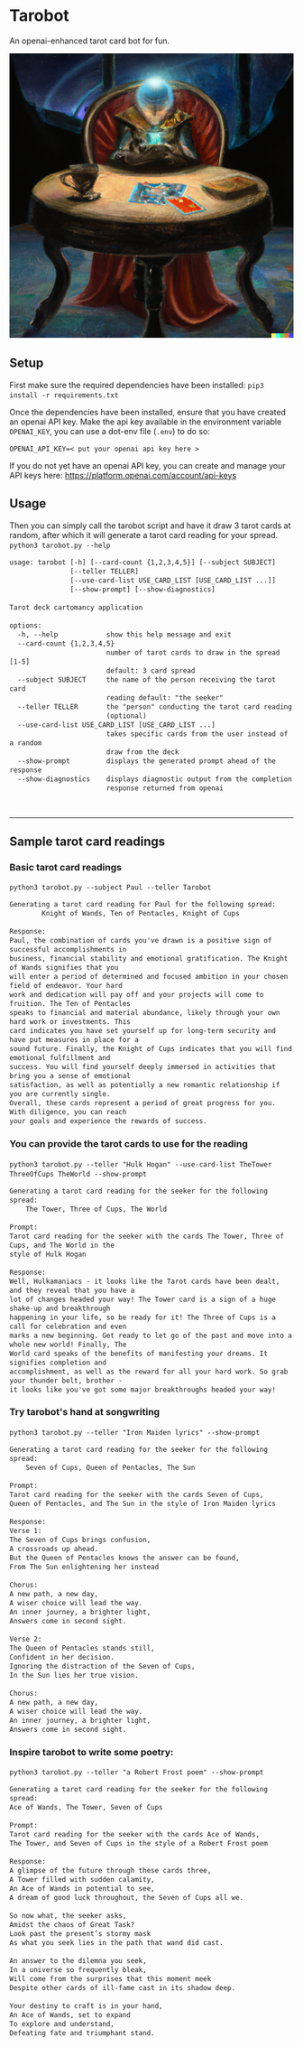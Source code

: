 # Tarobot
An openai-enhanced tarot card bot for fun.

![dall-e oil painting of a fortune-telling robot reading a tarot card spread while sitting at a round table with a glowing crystal ball in a dark room](docs/tarobot%20portrait.png)

## Setup
First make sure the required dependencies have been installed:
`pip3 install -r requirements.txt`

Once the dependencies have been installed, ensure that you have created an openai API key. Make the
api key available in the environment variable `OPENAI_KEY`, you can use a dot-env file (`.env`) to
do so:
```env
OPENAI_API_KEY=< put your openai api key here >
```

If you do not yet have an openai API key, you can create and manage your API keys here:
https://platform.openai.com/account/api-keys


## Usage
Then you can simply call the tarobot script and have it draw 3 tarot cards at random, after which
it will generate a tarot card reading for your spread.
`python3 tarobot.py --help`
```text
usage: tarobot [-h] [--card-count {1,2,3,4,5}] [--subject SUBJECT]
               [--teller TELLER]
               [--use-card-list USE_CARD_LIST [USE_CARD_LIST ...]]
               [--show-prompt] [--show-diagnostics]

Tarot deck cartomancy application

options:
  -h, --help            show this help message and exit
  --card-count {1,2,3,4,5}
                        number of tarot cards to draw in the spread [1-5]
                        default: 3 card spread
  --subject SUBJECT     the name of the person receiving the tarot card
                        reading default: "the seeker"
  --teller TELLER       the "person" conducting the tarot card reading
                        (optional)
  --use-card-list USE_CARD_LIST [USE_CARD_LIST ...]
                        takes specific cards from the user instead of a random
                        draw from the deck
  --show-prompt         displays the generated prompt ahead of the response
  --show-diagnostics    displays diagnostic output from the completion
                        response returned from openai
```

<br />
<hr />

## Sample tarot card readings

### Basic tarot card readings
`python3 tarobot.py --subject Paul --teller Tarobot`
```text
Generating a tarot card reading for Paul for the following spread:
        Knight of Wands, Ten of Pentacles, Knight of Cups

Response:
Paul, the combination of cards you've drawn is a positive sign of successful accomplishments in
business, financial stability and emotional gratification. The Knight of Wands signifies that you
will enter a period of determined and focused ambition in your chosen field of endeavor. Your hard
work and dedication will pay off and your projects will come to fruition. The Ten of Pentacles
speaks to financial and material abundance, likely through your own hard work or investments. This
card indicates you have set yourself up for long-term security and have put measures in place for a
sound future. Finally, the Knight of Cups indicates that you will find emotional fulfillment and
success. You will find yourself deeply immersed in activities that bring you a sense of emotional
satisfaction, as well as potentially a new romantic relationship if you are currently single.
Overall, these cards represent a period of great progress for you. With diligence, you can reach
your goals and experience the rewards of success.
```

### You can provide the tarot cards to use for the reading
`python3 tarobot.py --teller "Hulk Hogan" --use-card-list TheTower ThreeOfCups TheWorld --show-prompt`
```text
Generating a tarot card reading for the seeker for the following spread:
	The Tower, Three of Cups, The World

Prompt:
Tarot card reading for the seeker with the cards The Tower, Three of Cups, and The World in the
style of Hulk Hogan

Response:
Well, Hulkamaniacs - it looks like the Tarot cards have been dealt, and they reveal that you have a
lot of changes headed your way! The Tower card is a sign of a huge shake-up and breakthrough
happening in your life, so be ready for it! The Three of Cups is a call for celebration and even
marks a new beginning. Get ready to let go of the past and move into a whole new world! Finally, The
World card speaks of the benefits of manifesting your dreams. It signifies completion and
accomplishment, as well as the reward for all your hard work. So grab your thunder belt, brother -
it looks like you've got some major breakthroughs headed your way!
```

### Try tarobot's hand at songwriting
`python3 tarobot.py --teller "Iron Maiden lyrics" --show-prompt`
```text
Generating a tarot card reading for the seeker for the following spread:
	Seven of Cups, Queen of Pentacles, The Sun

Prompt:
Tarot card reading for the seeker with the cards Seven of Cups,
Queen of Pentacles, and The Sun in the style of Iron Maiden lyrics

Response:
Verse 1:
The Seven of Cups brings confusion,
A crossroads up ahead.
But the Queen of Pentacles knows the answer can be found,
From The Sun enlightening her instead

Chorus:
A new path, a new day,
A wiser choice will lead the way.
An inner journey, a brighter light,
Answers come in second sight.

Verse 2:
The Queen of Pentacles stands still,
Confident in her decision.
Ignoring the distraction of the Seven of Cups,
In the Sun lies her true vision.

Chorus:
A new path, a new day,
A wiser choice will lead the way.
An inner journey, a brighter light,
Answers come in second sight.
```

### Inspire tarobot to write some poetry:
`python3 tarobot.py --teller "a Robert Frost poem" --show-prompt`
```text
Generating a tarot card reading for the seeker for the following spread:
Ace of Wands, The Tower, Seven of Cups

Prompt:
Tarot card reading for the seeker with the cards Ace of Wands,
The Tower, and Seven of Cups in the style of a Robert Frost poem

Response:
A glimpse of the future through these cards three,
A Tower filled with sudden calamity,
An Ace of Wands in potential to see,
A dream of good luck throughout, the Seven of Cups all we.

So now what, the seeker asks,
Amidst the chaos of Great Task?
Look past the present’s stormy mask
As what you seek lies in the path that wand did cast.

An answer to the dilemna you seek,
In a universe so frequently bleak,
Will come from the surprises that this moment meek
Despite other cards of ill-fame cast in its shadow deep.

Your destiny to craft is in your hand,
An Ace of Wands, set to expand
To explore and understand,
Defeating fate and triumphant stand.
```
